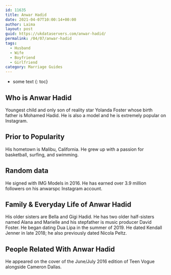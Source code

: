 ```yaml
---
id: 11635
title: Anwar Hadid
date: 2021-04-07T10:00:14+00:00
author: Laima
layout: post
guid: https://ukdataservers.com/anwar-hadid/
permalink: /04/07/anwar-hadid
tags:
  - Husband
  - Wife
  - Boyfriend
  - Girlfriend
category: Marriage Guides
---
```


* some text
{: toc}


## Who is Anwar Hadid
                  
                  
                  
Youngest child and only son of reality star Yolanda Foster whose birth father is Mohamed Hadid. He is also a model and he is extremely popular on Instagram.
                  
              
            
              
            
                
                
                
## Prior to Popularity
                  
                  
                  
His hometown is Malibu, California. He grew up with a passion for basketball, surfing, and swimming.
                  
              
            
              
            
                
                
                
## Random data
                  
                  
                  
He signed with IMG Models in 2016. He has earned over 3.9 million followers on his anwarspc Instagram account. 
                  
              
            
              
            
                
                
                
## Family & Everyday Life of Anwar Hadid
                  
                  
                  
His older sisters are Bella and Gigi Hadid. He has two older half-sisters named Alana and Marielle and his stepfather is music producer David Foster. He began dating Dua Lipa in the summer of 2019. He dated Kendall Jenner in late 2018; he also previously dated Nicola Peltz.
                  
              
            
              
            
                
                
                
## People Related With Anwar Hadid
                  
                  
                  
He appeared on the cover of the June/July 2016 edition of Teen Vogue alongside Cameron Dallas.
                  
              
            
              
            
                
              
            
              
              
            
            
              
            
          
          
          